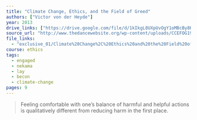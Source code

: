 ```yaml
---
title: "Climate Change, Ethics, and the Field of Greed"
authors: ["Victor von der Heyde"]
year: 2013
drive_links: ["https://drive.google.com/file/d/1kIkgL8UXpUvOgY1oMBcBy8HusbwkrhUi/view?usp=drivesdk"]
source_url: "http://www.thedancewebsite.org/wp-content/uploads/CCEFOG19.pdf"
file_links:
  - "exclusive_01/Climate%20Change%2C%20Ethics%20and%20the%20Field%20of%20Greed%20-%20Victor%20von%20der%20Heyde.pdf"
course: ethics
tags:
  - engaged
  - nekama
  - lay
  - becon
  - climate-change
pages: 9
---
```


> Feeling comfortable with one’s balance of harmful and helpful actions is qualitatively different from reducing harm in the first place.

